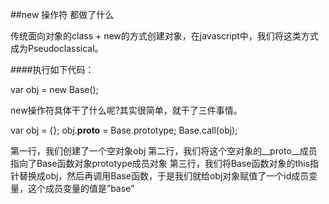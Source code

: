 ##new 操作符 都做了什么

传统面向对象的class + new的方式创建对象，在javascript中，我们将这类方式成为Pseudoclassical。

####执行如下代码：

  var obj = new Base();  

new操作符具体干了什么呢?其实很简单，就干了三件事情。

  var obj  = {}; obj.__proto__ = Base.prototype; Base.call(obj);  

第一行，我们创建了一个空对象obj
第二行，我们将这个空对象的__proto__成员指向了Base函数对象prototype成员对象
第三行，我们将Base函数对象的this指针替换成obj，然后再调用Base函数，于是我们就给obj对象赋值了一个id成员变量，这个成员变量的值是”base”